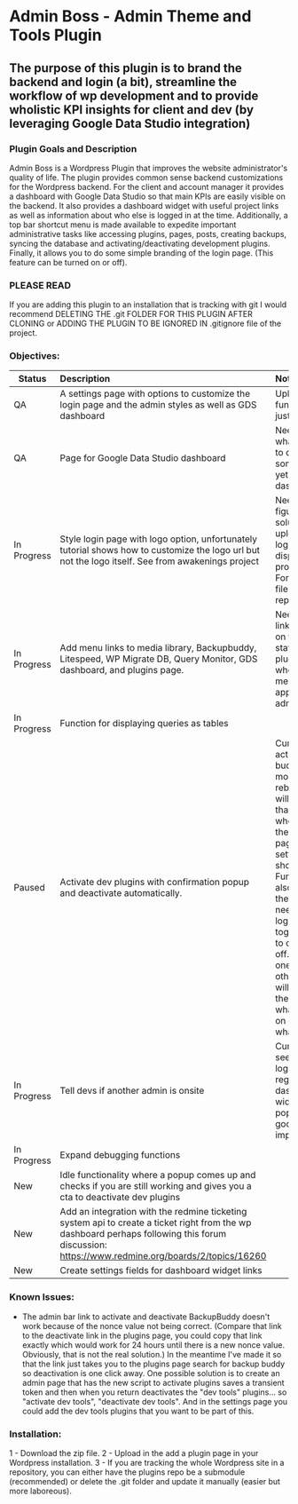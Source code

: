 # Admin Boss - Admin Theme and Tools Plugin #

## The purpose of this plugin is to brand the backend and login (a bit), streamline the workflow of wp development and to provide wholistic KPI insights for client and dev (by leveraging Google Data Studio integration) ##

### Plugin Goals and Description ###

Admin Boss is a Wordpress Plugin that improves the website administrator's quality of life. The plugin provides common sense backend customizations for the Wordpress backend. For the client and account manager it provides a dashboard with Google Data Studio so that main KPIs are easily visible on the backend. It also provides a dashboard widget with useful project links as well as information about who else is logged in at the time. Additionally, a top bar shortcut menu is made available to expedite important administrative tasks like accessing plugins, pages, posts, creating backups, syncing the database and activating/deactivating development plugins. Finally, it allows you to do some simple branding of the login page. (This feature can be turned on or off).

### PLEASE READ ### 

If you are adding this plugin to an installation that is tracking with git I would recommend DELETING THE .git FOLDER FOR THIS PLUGIN AFTER CLONING or ADDING THE PLUGIN TO BE IGNORED IN .gitignore file of the project.

### Objectives: ###

| Status       | Description   |Note    |
| ------------- |:-------------|:-------|
|QA|A settings page with options to customize the login page and the admin styles as well as GDS dashboard|Upload login functionality was just added!|
|QA|Page for Google Data Studio dashboard|Need to look into what we want it to do when someone doesn't yet have a dashboard.|
|In Progress|Style login page with logo option, unfortunately tutorial shows how to customize the logo url but not the logo itself. See from awakenings project|Need to make to figure out a solution for uploading the logo and displaying it programmatically. For now the logo file can just get replaced.|
|In Progress|Add menu links to media library, Backupbuddy, Litespeed, WP Migrate DB, Query Monitor, GDS dashboard, and plugins page.|Need to Make the links conditional on the active status of those plugins and the whole shortcut menu should only appear for admins.|
|In Progress|Function for displaying queries as tables||
|Paused|Activate dev plugins with confirmation popup and deactivate automatically.|Currently you can activate backup buddy, query monitor and rebusted and it will update you that changes where made in the dev tools page (available in settins page and shortcut). Function now also deactivates the plugins. BUT need to create logic where it toggles them ALL to on and ALL to off. Currently, if one is off and the others are on it will toggle all of them which is not what we want. All on or all off is what we want.|
|In Progress|Tell devs if another admin is onsite|Currently you can see who is logged in in the regular dashboard widget, but a popup would be a good improvement.|
|In Progress|Expand debugging functions||
|New|Idle functionality where a popup comes up and checks if you are still working and gives you a cta to deactivate dev plugins||
|New|Add an integration with the redmine ticketing system api to create a ticket right from the wp dashboard perhaps following this forum discussion: https://www.redmine.org/boards/2/topics/16260 ||
|New|Create settings fields for dashboard widget links||

### Known Issues: ###

- The admin bar link to activate and deactivate BackupBuddy doesn't work because of the nonce value not being correct. (Compare that link to the deactivate link in the plugins page, you could copy that link exactly which would work for 24 hours until there is a new nonce value. Obviously, that is not the real solution.) In the meantime I've made it so that the link just takes you to the plugins page search for backup buddy so deactivation is one click away. One possible solution is to create an admin page that has the new script to activate plugins saves a transient token and then when you return deactivates the "dev tools" plugins... so "activate dev tools", "deactivate dev tools". And in the settings page you could add the dev tools plugins that you want to be part of this. 


### Installation: ###

1 - Download the zip file.
2 - Upload in the add a plugin page in your Wordpress installation.
3 - If you are tracking the whole Wordpress site in a repository, you can either have the plugins repo be a submodule (recommended) or delete the .git folder and update it manually (easier but more laboreous).